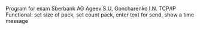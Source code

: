 Program for exam Sberbank AG Ageev S.U, Goncharenko I.N.
TCP/IP 
Functional: set size of pack, set count pack, enter text for send, show a time message
